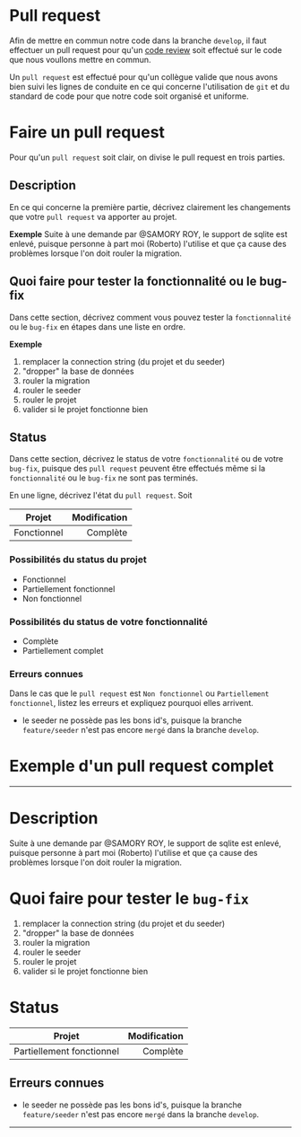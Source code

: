
# Pull request

Afin de mettre en commun notre code dans la branche `develop`, il faut effectuer un
pull request pour qu'un [code review](code-review.md) soit effectué sur le code que nous
voullons mettre en commun.

Un `pull request` est effectué pour qu'un collègue valide que nous avons bien suivi les
lignes de conduite en ce qui concerne l'utilisation de `git` et du standard de code pour
que notre code soit organisé et uniforme.

# Faire un pull request
Pour qu'un `pull request` soit clair, on divise le pull request en trois parties.

## Description
En ce qui concerne la première partie, décrivez clairement les changements que votre
`pull request` va apporter au projet.

**Exemple**
Suite à une demande par @SAMORY ROY, le support de sqlite est enlevé, puisque personne 
à part moi (Roberto) l'utilise et que ça cause des problèmes lorsque l'on doit rouler 
la migration.

## Quoi faire pour tester la fonctionnalité ou le bug-fix
Dans cette section, décrivez comment vous pouvez tester la `fonctionnalité` ou le `bug-fix`
en étapes dans une liste en ordre.

**Exemple**
1. remplacer la connection string (du projet et du seeder)
2. "dropper" la base de données
3. rouler la migration
4. rouler le seeder
5. rouler le projet
6. valider si le projet fonctionne bien

## Status
Dans cette section, décrivez le status de votre `fonctionnalité` ou de votre `bug-fix`,
puisque des `pull request` peuvent être effectués même si la `fonctionnalité` ou le 
`bug-fix` ne sont pas terminés.

En une ligne, décrivez l'état du `pull request`. Soit 

| Projet | Modification |
|-----------|-----------:|
| Fonctionnel | Complète |

### Possibilités du status du projet
- Fonctionnel
- Partiellement fonctionnel
- Non fonctionnel

### Possibilités du status de votre fonctionnalité
- Complète
- Partiellement complet

### Erreurs connues
Dans le cas que le `pull request` est `Non fonctionnel` ou `Partiellement fonctionnel`, 
listez les erreurs et expliquez pourquoi elles arrivent.

- le seeder ne possède pas les bons id's, puisque la branche `feature/seeder` n'est 
  pas encore `mergé` dans la branche `develop`.

# Exemple d'un pull request complet

---

# Description
Suite à une demande par @SAMORY ROY, le support de sqlite est enlevé, puisque personne 
à part moi (Roberto) l'utilise et que ça cause des problèmes lorsque l'on doit rouler 
la migration.

# Quoi faire pour tester le `bug-fix`
1. remplacer la connection string (du projet et du seeder)
2. "dropper" la base de données
3. rouler la migration
4. rouler le seeder
5. rouler le projet
6. valider si le projet fonctionne bien

# Status

| Projet | Modification |
|-----------|-----------:|
| Partiellement fonctionnel | Complète |

## Erreurs connues
- le seeder ne possède pas les bons id's, puisque la branche `feature/seeder` n'est 
  pas encore `mergé` dans la branche `develop`.

---

